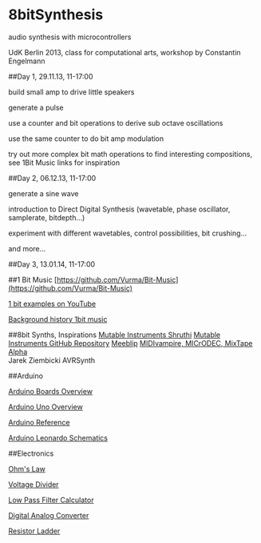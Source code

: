 8bitSynthesis
=============

audio synthesis with microcontrollers

UdK Berlin 2013, class for computational arts, workshop by Constantin Engelmann


##Day 1, 29.11.13, 11-17:00

build small amp to drive little speakers

generate a pulse

use a counter and bit operations to derive sub octave oscillations

use the same counter to do bit amp modulation

try out more complex bit math operations to find interesting compositions, see 1Bit Music links for inspiration

##Day 2, 06.12.13, 11-17:00

generate a sine wave

introduction to Direct Digital Synthesis (wavetable, phase oscillator, samplerate, bitdepth...)

experiment with different wavetables, control possibilities, bit crushing...

and more...   

##Day 3, 13.01.14, 11-17:00


##1 Bit Music
[https://github.com/Vurma/Bit-Music](https://github.com/Vurma/Bit-Music)

[1 bit examples on YouTube](http://www.youtube.com/watch?v=GtQdIYUtAHg)

[Background history 1bit music](http://countercomplex.blogspot.de/2011/10/algorithmic-symphonies-from-one-line-of.html)

##8bit Synths, Inspirations 
[Mutable Instruments Shruthi](http://mutable-instruments.net/)
[Mutable Instruments GitHub Repository](https://github.com/pichenettes)
[Meeblip](http://meeblip.com/)
[MIDIvampire, MICrODEC, MixTape Alpha](http://www.openmusiclabs.com/)	
Jarek Ziembicki AVRSynth

##Arduino

[Arduino Boards Overview](http://arduino.cc/en/Main/Products)

[Arduino Uno Overview](http://arduino.cc/en/Main/ArduinoBoardUno)

[Arduino Reference](http://arduino.cc/en/Reference/HomePage)

[Arduino Leonardo Schematics](http://arduino.cc/en/uploads/Main/arduino-leonardo-schematic_3b.pdf)

##Electronics

[Ohm's Law](http://en.wikipedia.org/wiki/Ohm%27s_law)

[Voltage Divider](http://en.wikipedia.org/wiki/Voltage_divider)

[Low Pass Filter Calculator](http://sim.okawa-denshi.jp/en/CRtool.php)

[Digital Analog Converter](http://en.wikipedia.org/wiki/Digital-to-analog_converter)

[Resistor Ladder](http://en.wikipedia.org/wiki/Resistor_ladder)
